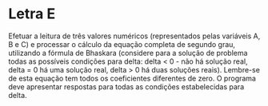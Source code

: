 # Letra E

Efetuar a leitura de três valores numéricos (representados pelas variáveis A, B e C) e processar o cálculo da equação completa de segundo grau, utilizando a fórmula de Bhaskara (considere para a solução de problema todas as possíveis condições para delta: delta < 0 - não há solução real, delta = 0 há uma solução real, delta > 0 há duas soluções reais). Lembre-se de esta equação tem todos os coeficientes diferentes de zero. O programa deve apresentar respostas para todas as condições estabelecidas para delta.